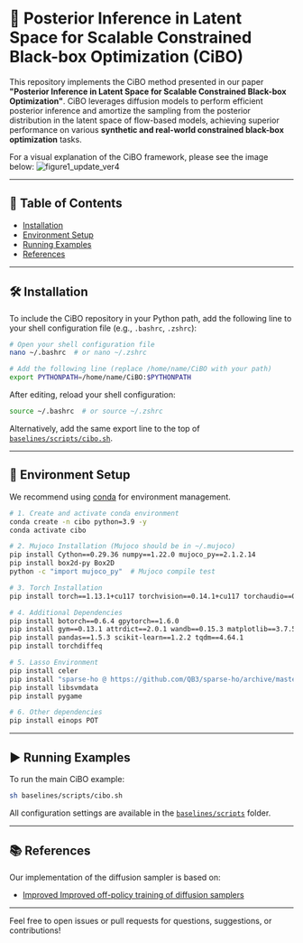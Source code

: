 # 🚀 Posterior Inference in Latent Space for Scalable Constrained Black-box Optimization (CiBO)

This repository implements the CiBO method presented in our paper **"Posterior Inference in Latent Space
for Scalable Constrained Black-box Optimization"**. CiBO leverages diffusion models to perform efficient posterior inference and amortize the sampling from the posterior distribution in the latent space
of flow-based models, achieving superior performance on various **synthetic and real-world constrained black-box optimization** tasks. 

For a visual explanation of the CiBO framework, please see the image below:
![figure1_update_ver4](https://github.com/user-attachments/assets/3eed0a81-1e14-45f3-9667-161f1c726cf2)

---
## 📑 Table of Contents
- [Installation](#installation)
- [Environment Setup](#environment-setup)
- [Running Examples](#running-examples)
- [References](#references)

---

## 🛠️ Installation

To include the CiBO repository in your Python path, add the following line to your shell configuration file (e.g., `.bashrc`, `.zshrc`):

```bash
# Open your shell configuration file
nano ~/.bashrc  # or nano ~/.zshrc

# Add the following line (replace /home/name/CiBO with your path)
export PYTHONPATH=/home/name/CiBO:$PYTHONPATH
```

After editing, reload your shell configuration:

```bash
source ~/.bashrc  # or source ~/.zshrc
```

Alternatively, add the same export line to the top of [`baselines/scripts/cibo.sh`](baselines/scripts/cibo.sh).

---

## 🧩 Environment Setup

We recommend using [conda](https://docs.conda.io/en/latest/) for environment management.

```bash
# 1. Create and activate conda environment
conda create -n cibo python=3.9 -y
conda activate cibo

# 2. Mujoco Installation (Mujoco should be in ~/.mujoco)
pip install Cython==0.29.36 numpy==1.22.0 mujoco_py==2.1.2.14
pip install box2d-py Box2D
python -c "import mujoco_py"  # Mujoco compile test

# 3. Torch Installation
pip install torch==1.13.1+cu117 torchvision==0.14.1+cu117 torchaudio==0.13.1 --extra-index-url https://download.pytorch.org/whl/cu117

# 4. Additional Dependencies
pip install botorch==0.6.4 gpytorch==1.6.0
pip install gym==0.13.1 attrdict==2.0.1 wandb==0.15.3 matplotlib==3.7.5
pip install pandas==1.5.3 scikit-learn==1.2.2 tqdm==4.64.1 
pip install torchdiffeq

# 5. Lasso Environment
pip install celer
pip install "sparse-ho @ https://github.com/QB3/sparse-ho/archive/master.zip"
pip install libsvmdata
pip install pygame

# 6. Other dependencies
pip install einops POT
```

---

## ▶️ Running Examples

To run the main CiBO example:

```bash
sh baselines/scripts/cibo.sh
```

All configuration settings are available in the [`baselines/scripts`](baselines/scripts) folder.

---

## 📚 References

Our implementation of the diffusion sampler is based on:
- [Improved Improved off-policy training of diffusion samplers](https://github.com/GFNOrg/gfn-diffusion)

---

Feel free to open issues or pull requests for questions, suggestions, or contributions!

